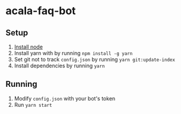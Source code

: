 # acala-faq-bot

## Setup
1) [Install node](https://nodejs.org/en/download/)
2) Install yarn with by running `npm install -g yarn`
3) Set git not to track `config.json` by running `yarn git:update-index`
4) Install dependencies by running `yarn`

## Running
1) Modify `config.json` with your bot's token
2) Run `yarn start`